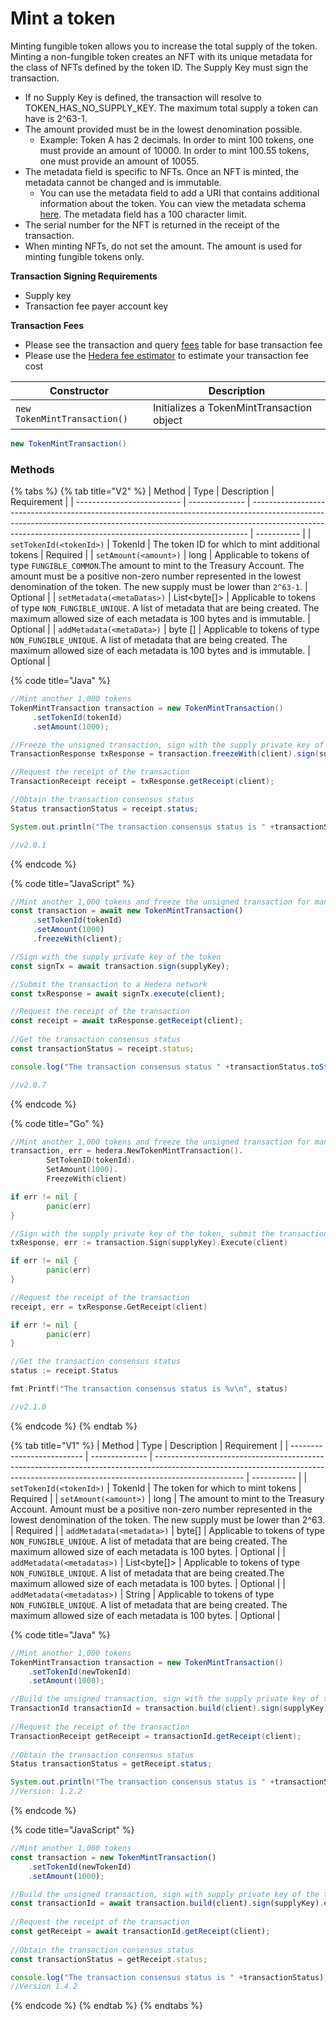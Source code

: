 # Mint a token

Minting fungible token allows you to increase the total supply of the token. Minting a non-fungible token creates an NFT with its unique metadata for the class of NFTs defined by the token ID. The Supply Key must sign the transaction.

* If no Supply Key is defined, the transaction will resolve to TOKEN\_HAS\_NO\_SUPPLY\_KEY. The maximum total supply a token can have is 2^63-1.
* The amount provided must be in the lowest denomination possible.
  * Example: Token A has 2 decimals. In order to mint 100 tokens, one must provide an amount of 10000. In order to mint 100.55 tokens, one must provide an amount of 10055.
* The metadata field is specific to NFTs. Once an NFT is minted, the metadata cannot be changed and is immutable.
  * You can use the metadata field to add a URI that contains additional information about the token. You can view the metadata schema [here](https://hips.hedera.com/hip/hip-412). The metadata field has a 100 character limit.
* The serial number for the NFT is returned in the receipt of the transaction.
* When minting NFTs, do not set the amount. The amount is used for minting fungible tokens only.

**Transaction Signing Requirements**

* Supply key
* Transaction fee payer account key

**Transaction Fees**

* Please see the transaction and query [fees](../../../mainnet/fees/#transaction-and-query-fees) table for base transaction fee
* Please use the [Hedera fee estimator](https://hedera.com/fees) to estimate your transaction fee cost

| Constructor                  | Description                               |
| ---------------------------- | ----------------------------------------- |
| `new TokenMintTransaction()` | Initializes a TokenMintTransaction object |

```java
new TokenMintTransaction()
```

### Methods

{% tabs %}
{% tab title="V2" %}
| Method                     | Type           | Description                                                                                                                                                                                                                               | Requirement |
| -------------------------- | -------------- | ----------------------------------------------------------------------------------------------------------------------------------------------------------------------------------------------------------------------------------------- | ----------- |
| `setTokenId(<tokenId>)`    | TokenId        | The token ID for which to mint additional tokens                                                                                                                                                                                          | Required    |
| `setAmount(<amount>)`      | long           | Applicable to tokens of type `FUNGIBLE_COMMON`.The amount to mint to the Treasury Account. The amount must be a positive non-zero number represented in the lowest denomination of the token. The new supply must be lower than `2^63-1`. | Optional    |
| `setMetadata(<metaDatas>)` | List\<byte\[]> | Applicable to tokens of type `NON_FUNGIBLE_UNIQUE`. A list of metadata that are being created. The maximum allowed size of each metadata is 100 bytes and is immutable.                                                                   | Optional    |
| `addMetadata(<metaData>)`  | byte \[]       | Applicable to tokens of type `NON_FUNGIBLE_UNIQUE`. A list of metadata that are being created. The maximum allowed size of each metadata is 100 bytes and is immutable.                                                                   | Optional    |

{% code title="Java" %}
```java
//Mint another 1,000 tokens
TokenMintTransaction transaction = new TokenMintTransaction()
     .setTokenId(tokenId)
     .setAmount(1000);

//Freeze the unsigned transaction, sign with the supply private key of the token, submit the transaction to a Hedera network
TransactionResponse txResponse = transaction.freezeWith(client).sign(supplyKey).execute(client);

//Request the receipt of the transaction
TransactionReceipt receipt = txResponse.getReceipt(client);

//Obtain the transaction consensus status
Status transactionStatus = receipt.status;

System.out.println("The transaction consensus status is " +transactionStatus;

//v2.0.1
```
{% endcode %}

{% code title="JavaScript" %}
```javascript
//Mint another 1,000 tokens and freeze the unsigned transaction for manual signing
const transaction = await new TokenMintTransaction()
     .setTokenId(tokenId)
     .setAmount(1000)
     .freezeWith(client);

//Sign with the supply private key of the token 
const signTx = await transaction.sign(supplyKey);

//Submit the transaction to a Hedera network    
const txResponse = await signTx.execute(client);

//Request the receipt of the transaction
const receipt = await txResponse.getReceipt(client);
    
//Get the transaction consensus status
const transactionStatus = receipt.status;

console.log("The transaction consensus status " +transactionStatus.toString());

//v2.0.7
```
{% endcode %}

{% code title="Go" %}
```go
//Mint another 1,000 tokens and freeze the unsigned transaction for manual signing
transaction, err = hedera.NewTokenMintTransaction().
		SetTokenID(tokenId).
		SetAmount(1000).
		FreezeWith(client)

if err != nil {
		panic(err)
}

//Sign with the supply private key of the token, submit the transaction to a Hedera network
txResponse, err := transaction.Sign(supplyKey).Execute(client)

if err != nil {
		panic(err)
}

//Request the receipt of the transaction
receipt, err = txResponse.GetReceipt(client)

if err != nil {
		panic(err)
}

//Get the transaction consensus status
status := receipt.Status

fmt.Printf("The transaction consensus status is %v\n", status)

//v2.1.0
```
{% endcode %}
{% endtab %}

{% tab title="V1" %}
| Method                     | Type           | Description                                                                                                                                                                        | Requirement |
| -------------------------- | -------------- | ---------------------------------------------------------------------------------------------------------------------------------------------------------------------------------- | ----------- |
| `setTokenId(<tokenId>)`    | TokenId        | The token for which to mint tokens                                                                                                                                                 | Required    |
| `setAmount(<amount>)`      | long           | The amount to mint to the Treasury Account. Amount must be a positive non-zero number represented in the lowest denomination of the token. The new supply must be lower than 2^63. | Required    |
| `addMetadata(<metadata>)`  | byte\[]        | Applicable to tokens of type `NON_FUNGIBLE_UNIQUE`. A list of metadata that are being created. The maximum allowed size of each metadata is 100 bytes.                             | Optional    |
| `addMetadata(<metadatas>)` | List\<byte\[]> | Applicable to tokens of type `NON_FUNGIBLE_UNIQUE`. A list of metadata that are being created.The maximum allowed size of each metadata is 100 bytes.                              | Optional    |
| `addMetadata(<metadatas>)` | String         | Applicable to tokens of type `NON_FUNGIBLE_UNIQUE`. A list of metadata that are being created. The maximum allowed size of each metadata is 100 bytes.                             | Optional    |

{% code title="Java" %}
```java
//Mint another 1,000 tokens
TokenMintTransaction transaction = new TokenMintTransaction()
    .setTokenId(newTokenId)
    .setAmount(1000);

//Build the unsigned transaction, sign with the supply private key of the token, submit the transaction to a Hedera network
TransactionId transactionId = transaction.build(client).sign(supplyKey).execute(client);
    
//Request the receipt of the transaction
TransactionReceipt getReceipt = transactionId.getReceipt(client);
    
//Obtain the transaction consensus status
Status transactionStatus = getReceipt.status;

System.out.println("The transaction consensus status is " +transactionStatus);
//Version: 1.2.2
```
{% endcode %}

{% code title="JavaScript" %}
```javascript
//Mint another 1,000 tokens
const transaction = new TokenMintTransaction()
    .setTokenId(newTokenId)
    .setAmount(1000);

//Build the unsigned transaction, sign with supply private key of the token, submit the transaction to a Hedera network
const transactionId = await transaction.build(client).sign(supplyKey).execute(client);
    
//Request the receipt of the transaction
const getReceipt = await transactionId.getReceipt(client);
    
//Obtain the transaction consensus status
const transactionStatus = getReceipt.status;

console.log("The transaction consensus status is " +transactionStatus);
//Version 1.4.2
```
{% endcode %}
{% endtab %}
{% endtabs %}
